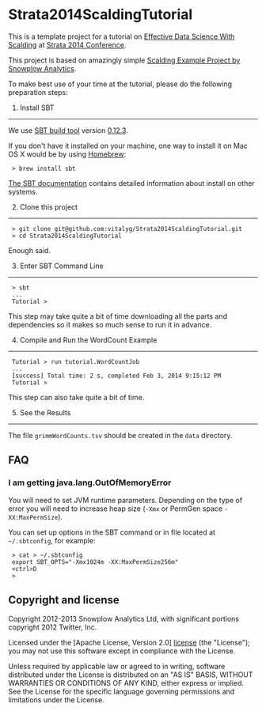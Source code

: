 Strata2014ScaldingTutorial
==========================

This is a template project for a tutorial on [Effective Data Science With Scalding](http://strataconf.com/strata2014/public/schedule/detail/31957)
at [Strata 2014 Conference](http://strataconf.com/strata2014).

This project is based on amazingly simple [Scalding Example Project by Snowplow Analytics](https://github.com/snowplow/scalding-example-project).

To make best use of your time at the tutorial, please do the following preparation steps:


1. Install SBT
--------------

We use [SBT build tool](http://www.scala-sbt.org/) version [0.12.3](http://www.scala-sbt.org/0.12.3/docs/home.html).

If you don't have it installed on your machine, one way to install it on Mac OS X would be
by using [Homebrew](http://brew.sh/):

     > brew install sbt

[The SBT documentation](http://www.scala-sbt.org/0.12.3/docs/Getting-Started/Setup.html) contains
detailed information about install on other systems.

2. Clone this project
---------------------

     > git clone git@github.com:vitalyg/Strata2014ScaldingTutorial.git
     > cd Strata2014ScaldingTutorial

Enough said.

3. Enter SBT Command Line
-------------------------

     > sbt
     ...
     Tutorial >

This step may take quite a bit of time downloading all the parts and dependencies so it
makes so much sense to run it in advance.

4. Compile and Run the WordCount Example
----------------------------------------

     Tutorial > run tutorial.WordCountJob
     ...
     [success] Total time: 2 s, completed Feb 3, 2014 9:15:12 PM
     Tutorial >

This step can also take quite a bit of time.


5. See the Results
------------------

The file `grimmWordCounts.tsv` should be created in the `data` directory.

FAQ
---

### I am getting java.lang.OutOfMemoryError ###

You will need to set JVM runtime parameters. Depending on the type of error you will need to increase
heap size (`-Xmx` or PermGen space `-XX:MaxPermSize`).

You can set up options in the SBT command or in file located at `~/.sbtconfig`, for example:

     > cat > ~/.sbtconfig
     export SBT_OPTS="-Xmx1024m -XX:MaxPermSize256m"
     <ctrl>D
     >


Copyright and license
---------------------

Copyright 2012-2013 Snowplow Analytics Ltd, with significant portions copyright 2012 Twitter, Inc.

Licensed under the [Apache License, Version 2.0] [license] (the "License");
you may not use this software except in compliance with the License.

Unless required by applicable law or agreed to in writing, software
distributed under the License is distributed on an "AS IS" BASIS,
WITHOUT WARRANTIES OR CONDITIONS OF ANY KIND, either express or implied.
See the License for the specific language governing permissions and
limitations under the License.

[license]: http://www.apache.org/licenses/LICENSE-2.0


